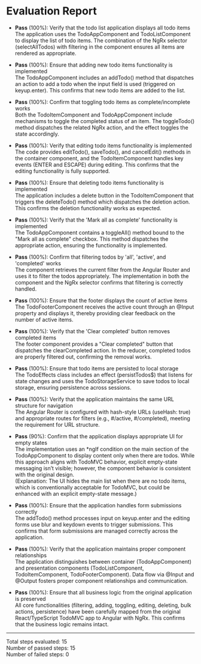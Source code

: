# Evaluation Report

- **Pass** (100%): Verify that the todo list application displays all todo items  
  The application uses the TodoAppComponent and TodoListComponent to display the list of todo items. The combination of the NgRx selector (selectAllTodos) with filtering in the component ensures all items are rendered as appropriate.

- **Pass** (100%): Ensure that adding new todo items functionality is implemented  
  The TodoAppComponent includes an addTodo() method that dispatches an action to add a todo when the input field is used (triggered on keyup.enter). This confirms that new todo items are added to the list.

- **Pass** (100%): Confirm that toggling todo items as complete/incomplete works  
  Both the TodoItemComponent and TodoAppComponent include mechanisms to toggle the completed status of an item. The toggleTodo() method dispatches the related NgRx action, and the effect toggles the state accordingly.

- **Pass** (100%): Verify that editing todo items functionality is implemented  
  The code provides editTodo(), saveTodo(), and cancelEdit() methods in the container component, and the TodoItemComponent handles key events (ENTER and ESCAPE) during editing. This confirms that the editing functionality is fully supported.

- **Pass** (100%): Ensure that deleting todo items functionality is implemented  
  The application includes a delete button in the TodoItemComponent that triggers the deleteTodo() method which dispatches the deletion action. This confirms the deletion functionality works as expected.

- **Pass** (100%): Verify that the 'Mark all as complete' functionality is implemented  
  The TodoAppComponent contains a toggleAll() method bound to the "Mark all as complete" checkbox. This method dispatches the appropriate action, ensuring the functionality is implemented.

- **Pass** (100%): Confirm that filtering todos by 'all', 'active', and 'completed' works  
  The component retrieves the current filter from the Angular Router and uses it to filter the todos appropriately. The implementation in both the component and the NgRx selector confirms that filtering is correctly handled.

- **Pass** (100%): Ensure that the footer displays the count of active items  
  The TodoFooterComponent receives the active count through an @Input property and displays it, thereby providing clear feedback on the number of active items.

- **Pass** (100%): Verify that the 'Clear completed' button removes completed items  
  The footer component provides a "Clear completed" button that dispatches the clearCompleted action. In the reducer, completed todos are properly filtered out, confirming the removal works.

- **Pass** (100%): Ensure that todo items are persisted to local storage  
  The TodoEffects class includes an effect (persistTodos$) that listens for state changes and uses the TodoStorageService to save todos to local storage, ensuring persistence across sessions.

- **Pass** (100%): Verify that the application maintains the same URL structure for navigation  
  The Angular Router is configured with hash-style URLs (useHash: true) and appropriate routes for filters (e.g., #/active, #/completed), meeting the requirement for URL structure.

- **Pass** (90%): Confirm that the application displays appropriate UI for empty states  
  The implementation uses an *ngIf condition on the main section of the TodoAppComponent to display content only when there are todos. While this approach aligns with TodoMVC behavior, explicit empty-state messaging isn’t visible; however, the component behavior is consistent with the original design.  
  (Explanation: The UI hides the main list when there are no todo items, which is conventionally acceptable for TodoMVC, but could be enhanced with an explicit empty-state message.)

- **Pass** (100%): Ensure that the application handles form submissions correctly  
  The addTodo() method processes input on keyup.enter and the editing forms use blur and keydown events to trigger submissions. This confirms that form submissions are managed correctly across the application.

- **Pass** (100%): Verify that the application maintains proper component relationships  
  The application distinguishes between container (TodoAppComponent) and presentation components (TodoListComponent, TodoItemComponent, TodoFooterComponent). Data flow via @Input and @Output fosters proper component relationships and communication.

- **Pass** (100%): Ensure that all business logic from the original application is preserved  
  All core functionalities (filtering, adding, toggling, editing, deleting, bulk actions, persistence) have been carefully mapped from the original React/TypeScript TodoMVC app to Angular with NgRx. This confirms that the business logic remains intact.

---

Total steps evaluated: 15  
Number of passed steps: 15  
Number of failed steps: 0